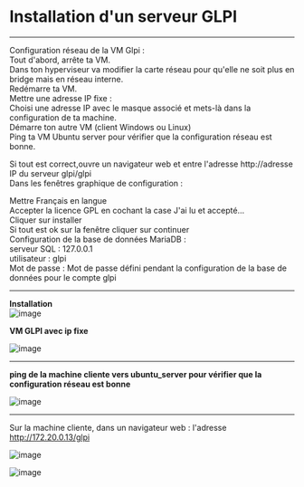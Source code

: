 # Installation d'un serveur GLPI

________

Configuration réseau de la VM Glpi :   
Tout d'abord, arrête ta VM.   
Dans ton hyperviseur va modifier la carte réseau pour qu'elle ne soit plus en bridge mais en réseau interne.   
Redémarre ta VM.  
Mettre une adresse IP fixe :  
Choisi une adresse IP avec le masque associé et mets-là dans la configuration de ta machine.  
Démarre ton autre VM (client Windows ou Linux)  
Ping ta VM Ubuntu server pour vérifier que la configuration réseau est bonne.  

Si tout est correct,ouvre un navigateur web et entre l'adresse http://adresse IP du serveur glpi/glpi  
Dans les fenêtres graphique de configuration :  

Mettre Français en langue  
Accepter la licence GPL en cochant la case J'ai lu et accepté...  
Cliquer sur installer  
Si tout est ok sur la fenêtre cliquer sur continuer  
Configuration de la base de données MariaDB :  
serveur SQL : 127.0.0.1  
utilisateur : glpi  
Mot de passe : Mot de passe défini pendant la configuration de la base de données pour le compte glpi  
__________

**Installation**  
![image](https://github.com/techerbeatrice/installation_serveur_glpi/assets/138071140/ace1b2fa-198e-4234-8636-9f60119138f1)


**VM GLPI avec ip fixe**  

![image](https://github.com/techerbeatrice/installation_serveur_glpi/assets/138071140/4c1a4355-a92f-4399-9be5-b9f875f7aa05)

_______

**ping de la machine cliente vers ubuntu_server pour vérifier que la configuration réseau est bonne**

![image](https://github.com/techerbeatrice/installation_serveur_glpi/assets/138071140/24d01893-6ed0-4739-ac43-69e917d87fee)

_________

Sur la machine cliente, dans un navigateur web : l'adresse http://172.20.0.13/glpi   

![image](https://github.com/techerbeatrice/installation_serveur_glpi/assets/138071140/8b368930-9027-4920-8cf3-52321cfc6e39)


![image](https://github.com/techerbeatrice/installation_serveur_glpi/assets/138071140/2cb43f24-caa1-48af-9e36-e6b497eaba26)



















